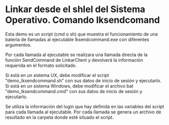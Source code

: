 # Linkar desde el shlel del Sistema Operativo. Comando lksendcomand


Esta demo es un script (cmd o sh) que muestra el funcionamiento de una batería de llamadas al ejecutable lksendcommand.exe con diferentes argumentos. 

Por cada llamada al ejecutable se realizara una llamada directa de la función SendCommand de LinkarClient y devolverá la información requerida en el formato solicitado.

Si está en un sistema UX, debe modificar el script "demo_lksendcommand.sh" con sus datos de inicio de sesión y ejecutarlo.
Si está en un sistema Windows, debe modificar el archivo bat "demo_lksendcommand.cmd" con sus datos de inicio de sesión y ejecutarlo.

Se utiliza la información del login que hay definida en las variables del script para cada llamada al ejecutable.
Por cada llamada se genera un archivo de resultado en la carpeta donde esté situado el script.
